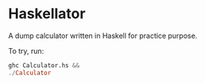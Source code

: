 # Haskellator

A dump calculator written in Haskell for practice purpose.

To try, run:
```haskell
ghc Calculator.hs &&
./Calculator
```
